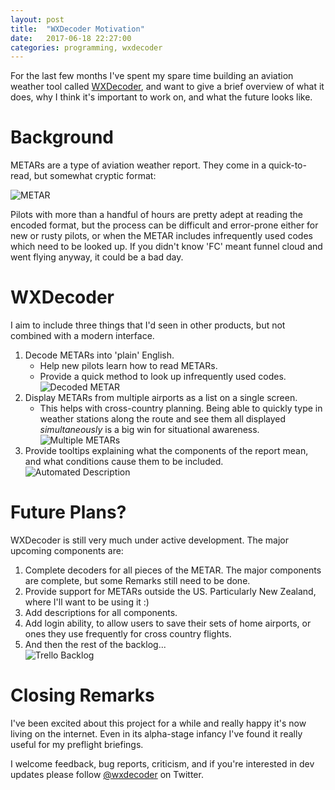 ```yaml
---
layout: post
title:  "WXDecoder Motivation"
date:   2017-06-18 22:27:00
categories: programming, wxdecoder
---
```


For the last few months I've spent my spare time building an aviation
weather tool called [WXDecoder][wxd], and want to give a brief
overview of what it does, why I think it's important to work on, and
what the future looks like.

# Background

METARs are a type of aviation weather report. They come in a
quick-to-read, but somewhat cryptic format:

![METAR](/assets/images/2017-06-18/ksql-metar.png)

Pilots with more than a handful of hours are pretty adept at reading
the encoded format, but the process can be difficult and error-prone
either for new or rusty pilots, or when the METAR includes infrequently
used codes which need to be looked up. If you didn't know 'FC' meant
funnel cloud and went flying anyway, it could be a bad day.

# WXDecoder

I aim to include three things that I'd seen in other products, but not
combined with a modern interface.

 1. Decode METARs into 'plain' English.
     * Help new pilots learn how to read METARs.
     * Provide a quick method to look up infrequently used codes.<br>
   ![Decoded METAR](/assets/images/2017-06-18/kbfd.png)
 2. Display METARs from multiple airports as a list on a single screen.
     * This helps with cross-country planning. Being able to quickly
       type in weather stations along the route and see them all
       displayed *simultaneously* is a big win for situational awareness.<br>
   ![Multiple METARs](/assets/images/2017-06-18/multiple-metars.png)
 3. Provide tooltips explaining what the components of the report mean,
    and what conditions cause them to be included.<br>
   ![Automated Description](/assets/images/2017-06-18/description.png)

# Future Plans?

WXDecoder is still very much under active development. The major
upcoming components are:

 1. Complete decoders for all pieces of the METAR. The major components
    are complete, but some Remarks still need to be done.
 2. Provide support for METARs outside the US. Particularly New Zealand,
    where I'll want to be using it :)
 3. Add descriptions for all components.
 4. Add login ability, to allow users to save their sets of home airports,
    or ones they use frequently for cross country flights.
 5. And then the rest of the backlog...<br>
   ![Trello Backlog](/assets/images/2017-06-18/trello.png)

# Closing Remarks

I've been excited about this project for a while and really happy it's
now living on the internet. Even in its alpha-stage infancy I've
found it really useful for my preflight briefings.

I welcome feedback, bug reports, criticism, and if you're interested
in dev updates please follow [@wxdecoder][twitter] on Twitter.

[wxd]: http://www.wxdecoder.com/
[twitter]: https://twitter.com/wxdecoder
